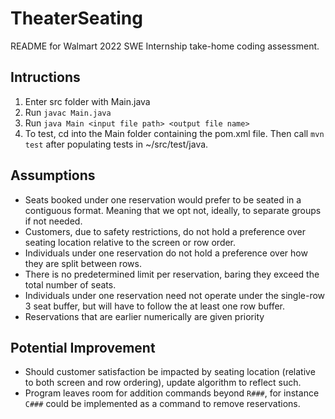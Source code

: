 # TheaterSeating
README for Walmart 2022 SWE Internship take-home coding assessment.
## Intructions
1. Enter src folder with Main.java 
2. Run `javac Main.java`
3. Run `java Main <input file path> <output file name>`
4. To test, cd into the Main folder containing the pom.xml file. Then call `mvn test` after populating tests in ~/src/test/java.


## Assumptions
- Seats booked under one reservation would prefer to be seated in a contiguous format. Meaning that we opt not, ideally, to separate groups if not needed. 
- Customers, due to safety restrictions, do not hold a preference over seating location relative to the screen or row order.
- Individuals under one reservation do not hold a preference over how they are split between rows.
- There is no predetermined limit per reservation, baring they exceed the total number of seats.
- Individuals under one reservation need not operate under the single-row 3 seat buffer, but will have to follow the at least one row buffer.
- Reservations that are earlier numerically are given priority

## Potential Improvement
- Should customer satisfaction be impacted by seating location (relative to both screen and row ordering), update algorithm to reflect such.
- Program leaves room for addition commands beyond `R###`, for instance `C###` could be implemented as a command to remove reservations.


